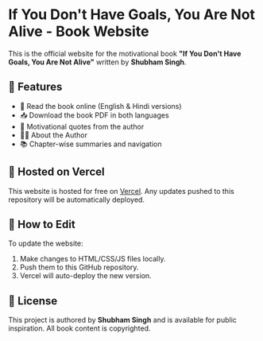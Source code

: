 
# If You Don't Have Goals, You Are Not Alive - Book Website

This is the official website for the motivational book **"If You Don't Have Goals, You Are Not Alive"** written by **Shubham Singh**.

## 🌟 Features

- 📖 Read the book online (English & Hindi versions)
- 📥 Download the book PDF in both languages
- 🧠 Motivational quotes from the author
- 🧑‍💻 About the Author
- 📚 Chapter-wise summaries and navigation

## 🚀 Hosted on Vercel

This website is hosted for free on [Vercel](https://vercel.com). Any updates pushed to this repository will be automatically deployed.

## 🔧 How to Edit

To update the website:
1. Make changes to HTML/CSS/JS files locally.
2. Push them to this GitHub repository.
3. Vercel will auto-deploy the new version.

## 📄 License

This project is authored by **Shubham Singh** and is available for public inspiration. All book content is copyrighted.

